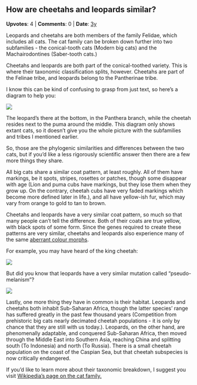## How are cheetahs and leopards similar?
    
**Upvotes**: 4 | **Comments**: 0 | **Date**: [3y](https://www.quora.com/How-are-cheetahs-and-leopards-similar/answer/Gary-Meaney)

Leopards and cheetahs are both members of the family Felidae, which includes all cats. The cat family can be broken down further into two subfamilies - the conical-tooth cats (Modern big cats) and the Machairodontines (Saber-tooth cats.)

Cheetahs and leopards are both part of the conical-toothed variety. This is where their taxonomic classification splits, however. Cheetahs are part of the Felinae tribe, and leopards belong to the Pantherinae tribe.

I know this can be kind of confusing to grasp from just text, so here’s a diagram to help you:

![](https://qph.fs.quoracdn.net/main-qimg-60e3ec302c1e27e4d77849afa422e6c0-lq)

The leopard’s there at the bottom, in the Panthera branch, while the cheetah resides next to the puma around the middle. This diagram only shows extant cats, so it doesn’t give you the whole picture with the subfamilies and tribes I mentioned earlier.

So, those are the phylogenic similarities and differences between the two cats, but if you’d like a less rigorously scientific answer then there are a few more things they share.

All big cats share a similar coat pattern, at least roughly. All of them have markings, be it spots, stripes, rosettes or patches, though some disappear with age (Lion and puma cubs have markings, but they lose them when they grow up. On the contrary, cheetah cubs have very faded markings which become more defined later in life.), and all have yellow-ish fur, which may vary from orange to gold to tan to brown.

Cheetahs and leopards have a very similar coat pattern, so much so that many people can’t tell the difference. Both of their coats are true yellow, with black spots of some form. Since the genes required to create these patterns are very similar, cheetahs and leopards also experience many of the same [aberrant colour morphs](https://i.pinimg.com/originals/03/22/71/032271b4a309dddfd0453fff894752e2.jpg "i.pinimg.com").

For example, you may have heard of the king cheetah:

![](https://qph.fs.quoracdn.net/main-qimg-8f7b1a13b2f9d738b6fcf4d64c83373f-lq)

But did you know that leopards have a very similar mutation called “pseudo-melanism”?

![](https://qph.fs.quoracdn.net/main-qimg-b7da6c7c8a0427a6331d3c698bccc06f-lq)

Lastly, one more thing they have in common is their habitat. Leopards and cheetahs both inhabit Sub-Saharan Africa, though the latter species’ range has suffered greatly in the past few thousand years (Competition from prehistoric big cats nearly decimated cheetah populations - it is only by chance that they are still with us today.). Leopards, on the other hand, are phenomenally adaptable, and conquered Sub-Saharan Africa, then moved through the Middle East into Southern Asia, reaching China and splitting south (To Indonesia) and north (To Russia). There is a small cheetah population on the coast of the Caspian Sea, but that cheetah subspecies is now critically endangered.

If you’d like to learn more about their taxonomic breakdown, I suggest you visit [Wikipedia’s page on the cat family.](https://en.wikipedia.org/wiki/Felidae "en.wikipedia.org")


